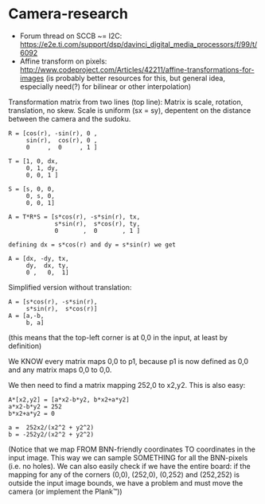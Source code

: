 Camera-research
====================

- Forum thread on SCCB ~= I2C: 
  https://e2e.ti.com/support/dsp/davinci_digital_media_processors/f/99/t/6092
- Affine transform on pixels:
  http://www.codeproject.com/Articles/42211/affine-transformations-for-images
  (is probably better resources for this, but general idea, especially
  need(?) for bilinear or other interpolation)


Transformation matrix from two lines (top line):
Matrix is scale, rotation, translation, no skew.
Scale is uniform (sx = sy), depentent on the distance between the camera and
the sudoku.

```
R = [cos(r), -sin(r), 0 ,
     sin(r),  cos(r), 0 ,
     0     ,  0     , 1 ]

T = [1, 0, dx,
     0, 1, dy,
     0, 0, 1 ]

S = [s, 0, 0,
     0, s, 0,
     0, 0, 1]

A = T*R*S = [s*cos(r), -s*sin(r), tx,
             s*sin(r),  s*cos(r), ty,
             0       ,  0       , 1 ]

defining dx = s*cos(r) and dy = s*sin(r) we get

A = [dx, -dy, tx,
     dy,  dx, ty,
     0 ,   0,  1]

```

Simplified version without translation:
```
A = [s*cos(r), -s*sin(r),
     s*sin(r),  s*cos(r)]
A = [a,-b,
     b, a]
```
(this means that the top-left corner is at 0,0 in the input, at least by
definition)

We KNOW every matrix maps 0,0 to p1, because p1 is now defined as 0,0 and any
matrix maps 0,0 to 0,0.

We then need to find a matrix mapping 252,0 to x2,y2. This is also easy:
```
A*[x2,y2] = [a*x2-b*y2, b*x2+a*y2]
a*x2-b*y2 = 252
b*x2+a*y2 = 0

a =  252x2/(x2^2 + y2^2)
b = -252y2/(x2^2 + y2^2)
```

(Notice that we map FROM BNN-friendly coordinates TO coordinates in the input
image. This way we can sample SOMETHING for all the BNN-pixels (i.e. no
holes). We can also easily check if we have the entire board: if the mapping
for any of the corners (0,0), (252,0), (0,252) and (252,252) is outside the
input image bounds, we have a problem and must move the camera (or implement
the Plank&trade;))
